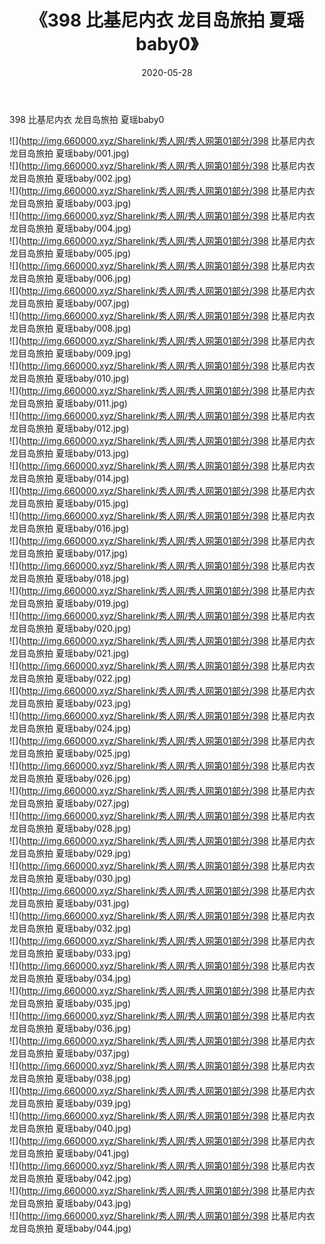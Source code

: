 ﻿---
layout: post
title:  《398 比基尼内衣 龙目岛旅拍 夏瑶baby0》
date:   2020-05-28
img: http://img.660000.xyz/Sharelink/秀人网/秀人网第01部分/398 比基尼内衣 龙目岛旅拍 夏瑶baby0/000.jpg
categories: [美女, 清纯, 唯美]
---

398 比基尼内衣 龙目岛旅拍 夏瑶baby0

  ![](http://img.660000.xyz/Sharelink/秀人网/秀人网第01部分/398 比基尼内衣 龙目岛旅拍 夏瑶baby/001.jpg) <br> ![](http://img.660000.xyz/Sharelink/秀人网/秀人网第01部分/398 比基尼内衣 龙目岛旅拍 夏瑶baby/002.jpg) <br> ![](http://img.660000.xyz/Sharelink/秀人网/秀人网第01部分/398 比基尼内衣 龙目岛旅拍 夏瑶baby/003.jpg) <br> ![](http://img.660000.xyz/Sharelink/秀人网/秀人网第01部分/398 比基尼内衣 龙目岛旅拍 夏瑶baby/004.jpg) <br> ![](http://img.660000.xyz/Sharelink/秀人网/秀人网第01部分/398 比基尼内衣 龙目岛旅拍 夏瑶baby/005.jpg) <br> ![](http://img.660000.xyz/Sharelink/秀人网/秀人网第01部分/398 比基尼内衣 龙目岛旅拍 夏瑶baby/006.jpg) <br> ![](http://img.660000.xyz/Sharelink/秀人网/秀人网第01部分/398 比基尼内衣 龙目岛旅拍 夏瑶baby/007.jpg) <br> ![](http://img.660000.xyz/Sharelink/秀人网/秀人网第01部分/398 比基尼内衣 龙目岛旅拍 夏瑶baby/008.jpg) <br> ![](http://img.660000.xyz/Sharelink/秀人网/秀人网第01部分/398 比基尼内衣 龙目岛旅拍 夏瑶baby/009.jpg) <br> ![](http://img.660000.xyz/Sharelink/秀人网/秀人网第01部分/398 比基尼内衣 龙目岛旅拍 夏瑶baby/010.jpg) <br> ![](http://img.660000.xyz/Sharelink/秀人网/秀人网第01部分/398 比基尼内衣 龙目岛旅拍 夏瑶baby/011.jpg) <br> ![](http://img.660000.xyz/Sharelink/秀人网/秀人网第01部分/398 比基尼内衣 龙目岛旅拍 夏瑶baby/012.jpg) <br> ![](http://img.660000.xyz/Sharelink/秀人网/秀人网第01部分/398 比基尼内衣 龙目岛旅拍 夏瑶baby/013.jpg) <br> ![](http://img.660000.xyz/Sharelink/秀人网/秀人网第01部分/398 比基尼内衣 龙目岛旅拍 夏瑶baby/014.jpg) <br> ![](http://img.660000.xyz/Sharelink/秀人网/秀人网第01部分/398 比基尼内衣 龙目岛旅拍 夏瑶baby/015.jpg) <br> ![](http://img.660000.xyz/Sharelink/秀人网/秀人网第01部分/398 比基尼内衣 龙目岛旅拍 夏瑶baby/016.jpg) <br> ![](http://img.660000.xyz/Sharelink/秀人网/秀人网第01部分/398 比基尼内衣 龙目岛旅拍 夏瑶baby/017.jpg) <br> ![](http://img.660000.xyz/Sharelink/秀人网/秀人网第01部分/398 比基尼内衣 龙目岛旅拍 夏瑶baby/018.jpg) <br> ![](http://img.660000.xyz/Sharelink/秀人网/秀人网第01部分/398 比基尼内衣 龙目岛旅拍 夏瑶baby/019.jpg) <br> ![](http://img.660000.xyz/Sharelink/秀人网/秀人网第01部分/398 比基尼内衣 龙目岛旅拍 夏瑶baby/020.jpg) <br> ![](http://img.660000.xyz/Sharelink/秀人网/秀人网第01部分/398 比基尼内衣 龙目岛旅拍 夏瑶baby/021.jpg) <br> ![](http://img.660000.xyz/Sharelink/秀人网/秀人网第01部分/398 比基尼内衣 龙目岛旅拍 夏瑶baby/022.jpg) <br> ![](http://img.660000.xyz/Sharelink/秀人网/秀人网第01部分/398 比基尼内衣 龙目岛旅拍 夏瑶baby/023.jpg) <br> ![](http://img.660000.xyz/Sharelink/秀人网/秀人网第01部分/398 比基尼内衣 龙目岛旅拍 夏瑶baby/024.jpg) <br> ![](http://img.660000.xyz/Sharelink/秀人网/秀人网第01部分/398 比基尼内衣 龙目岛旅拍 夏瑶baby/025.jpg) <br> ![](http://img.660000.xyz/Sharelink/秀人网/秀人网第01部分/398 比基尼内衣 龙目岛旅拍 夏瑶baby/026.jpg) <br> ![](http://img.660000.xyz/Sharelink/秀人网/秀人网第01部分/398 比基尼内衣 龙目岛旅拍 夏瑶baby/027.jpg) <br> ![](http://img.660000.xyz/Sharelink/秀人网/秀人网第01部分/398 比基尼内衣 龙目岛旅拍 夏瑶baby/028.jpg) <br> ![](http://img.660000.xyz/Sharelink/秀人网/秀人网第01部分/398 比基尼内衣 龙目岛旅拍 夏瑶baby/029.jpg) <br> ![](http://img.660000.xyz/Sharelink/秀人网/秀人网第01部分/398 比基尼内衣 龙目岛旅拍 夏瑶baby/030.jpg) <br> ![](http://img.660000.xyz/Sharelink/秀人网/秀人网第01部分/398 比基尼内衣 龙目岛旅拍 夏瑶baby/031.jpg) <br> ![](http://img.660000.xyz/Sharelink/秀人网/秀人网第01部分/398 比基尼内衣 龙目岛旅拍 夏瑶baby/032.jpg) <br> ![](http://img.660000.xyz/Sharelink/秀人网/秀人网第01部分/398 比基尼内衣 龙目岛旅拍 夏瑶baby/033.jpg) <br> ![](http://img.660000.xyz/Sharelink/秀人网/秀人网第01部分/398 比基尼内衣 龙目岛旅拍 夏瑶baby/034.jpg) <br> ![](http://img.660000.xyz/Sharelink/秀人网/秀人网第01部分/398 比基尼内衣 龙目岛旅拍 夏瑶baby/035.jpg) <br> ![](http://img.660000.xyz/Sharelink/秀人网/秀人网第01部分/398 比基尼内衣 龙目岛旅拍 夏瑶baby/036.jpg) <br> ![](http://img.660000.xyz/Sharelink/秀人网/秀人网第01部分/398 比基尼内衣 龙目岛旅拍 夏瑶baby/037.jpg) <br> ![](http://img.660000.xyz/Sharelink/秀人网/秀人网第01部分/398 比基尼内衣 龙目岛旅拍 夏瑶baby/038.jpg) <br> ![](http://img.660000.xyz/Sharelink/秀人网/秀人网第01部分/398 比基尼内衣 龙目岛旅拍 夏瑶baby/039.jpg) <br> ![](http://img.660000.xyz/Sharelink/秀人网/秀人网第01部分/398 比基尼内衣 龙目岛旅拍 夏瑶baby/040.jpg) <br> ![](http://img.660000.xyz/Sharelink/秀人网/秀人网第01部分/398 比基尼内衣 龙目岛旅拍 夏瑶baby/041.jpg) <br> ![](http://img.660000.xyz/Sharelink/秀人网/秀人网第01部分/398 比基尼内衣 龙目岛旅拍 夏瑶baby/042.jpg) <br> ![](http://img.660000.xyz/Sharelink/秀人网/秀人网第01部分/398 比基尼内衣 龙目岛旅拍 夏瑶baby/043.jpg) <br> ![](http://img.660000.xyz/Sharelink/秀人网/秀人网第01部分/398 比基尼内衣 龙目岛旅拍 夏瑶baby/044.jpg) <br>